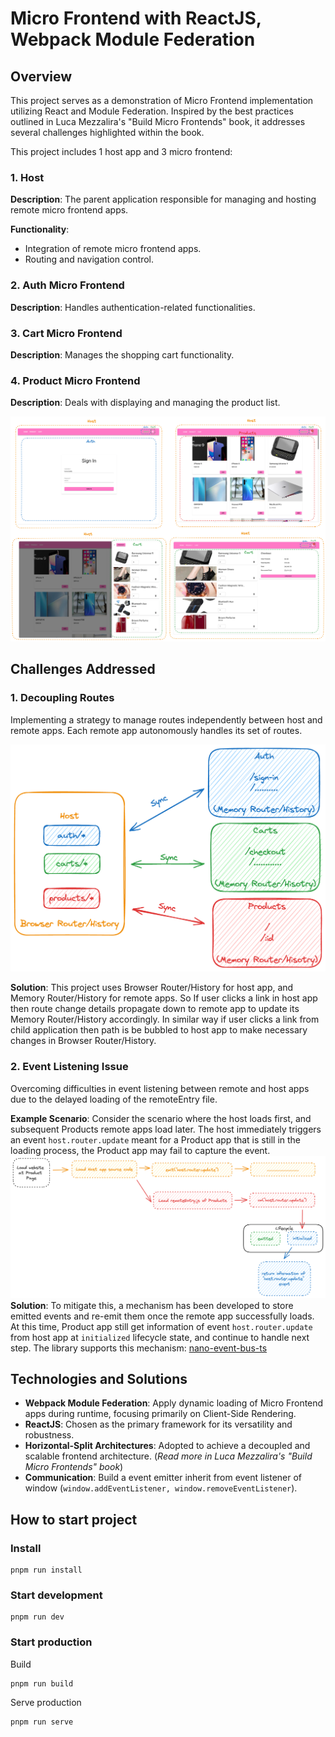 # Micro Frontend with ReactJS, Webpack Module Federation

## Overview

This project serves as a demonstration of Micro Frontend implementation utilizing React and Module Federation.
Inspired by the best practices outlined in Luca Mezzalira's "Build Micro Frontends" book, it addresses several challenges highlighted within the book.

This project includes 1 host app and 3 micro frontend:

### 1. Host

**Description**: The parent application responsible for managing and hosting remote micro frontend apps.

**Functionality**:

- Integration of remote micro frontend apps.
- Routing and navigation control.

### 2. Auth Micro Frontend

**Description**: Handles authentication-related functionalities.

### 3. Cart Micro Frontend

**Description**: Manages the shopping cart functionality.

### 4. Product Micro Frontend

**Description**: Deals with displaying and managing the product list.

![Alt text](/document/image-3.png)

## Challenges Addressed

### 1. **Decoupling Routes**

Implementing a strategy to manage routes independently between host and remote apps. Each remote app autonomously handles its set of routes.

![Routing](/document/image-5.png)

**Solution**: This project uses Browser Router/History for host app, and Memory Router/History for remote apps. So If user clicks a link in host app then route change details propagate down to remote app to update its Memory Router/History accordingly. In similar way if user clicks a link from child application then path is be bubbled to host app to make necessary changes in Browser Router/History.

### 2. **Event Listening Issue**

Overcoming difficulties in event listening between remote and host apps due to the delayed loading of the remoteEntry file.

**Example Scenario**: Consider the scenario where the host loads first, and subsequent Products remote apps load later.
The host immediately triggers an event `host.router.update` meant for a Product app that is still in the loading process,
the Product app may fail to capture the event.
![event listening flow](/document/image.png)
**Solution**: To mitigate this, a mechanism has been developed to store emitted events and re-emit them once the remote app successfully loads. At this time, Product app still get information of event `host.router.update` from host app at `initialized` lifecycle state, and continue to handle next step.
The library supports this mechanism: [nano-event-bus-ts](https://github.com/lequochung19971/nano-event-bus-ts)

## Technologies and Solutions

- **Webpack Module Federation**: Apply dynamic loading of Micro Frontend apps during runtime, focusing primarily on Client-Side Rendering.
- **ReactJS**: Chosen as the primary framework for its versatility and robustness.
- **Horizontal-Split Architectures**: Adopted to achieve a decoupled and scalable frontend architecture. (_Read more in Luca Mezzalira's "Build Micro Frontends" book_)
- **Communication**: Build a event emitter inherit from event listener of window (`window.addEventListener, window.removeEventListener`).

## How to start project

### Install

```
pnpm run install
```

### Start development

```
pnpm run dev
```

### Start production

Build
```
pnpm run build
```

Serve production
```
pnpm run serve
```
